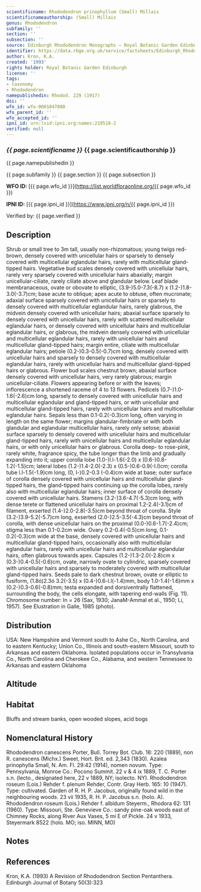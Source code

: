 ```yaml
---
scientificname: Rhododendron prinophyllum (Small) Millais
scientificnameauthorship: (Small) Millais
genus: Rhododendron
subfamily: ''
section: ''
subsection: ''
source: Edinburgh Rhododendron Monographs – Royal Botanic Garden Edinburgh
identifier: https://data.rbge.org.uk/service/factsheets/Edinburgh_Rhododendron_Monographs.xhtml
author: Kron, K.A.
created: '1993'
rights holder: Royal Botanic Garden Edinburgh
license: ''
tags:
- taxonomy
- Rhododendron
namepublishedin: Rhodod. 229 (1917)
doi: ''
wfo_id: wfo-0001047080
wfo_parent_id: ''
wfo_accepted_id: ''
ipni_id: urn:lsid:ipni.org:names:219518-2
verified: null
---
```

### _{{ page.scientificname }}_ {{ page.scientificauthorship }}
 {{ page.namepublishedin }}

{{ page.subfamily }} {{ page.section }} {{ page.subsection }}

**WFO ID:** [{{ page.wfo_id }}](https://list.worldfloraonline.org/{{ page.wfo_id }})

**IPNI ID:** [{{ page.ipni_id }}](https://www.ipni.org/n/{{ page.ipni_id }})

Verified by: {{ page.verified }}



## Description
Shrub or small tree to 3m tall, usually non-rhizomatous; young twigs red-brown, densely covered with unicellular hairs or sparsely to densely covered with multicellular eglandular hairs, rarely with multicellular gland-tipped hairs. Vegetative bud scales densely covered with unicellular hairs, rarely very sparsely covered with unicellular hairs abaxially; margin unicellular-ciliate, rarely ciliate above and glandular below. Leaf blade membranaceous, ovate or obovate to elliptic, (3.9-)5.0-7.3(-8.7) x (1.2-)1.8-3.0(-3.7)cm; base acute to oblique; apex acute to obtuse, often mucronate; adaxial surface sparsely covered with unicellular hairs or sparsely to densely covered with multicellular eglandular hairs, rarely glabrous, the midvein densely covered with unicellular hairs; abaxial surface sparsely to densely covered with unicellular hairs, rarely with scattered multicellular eglandular hairs, or densely covered with unicellular hairs and multicellular eglandular hairs, or glabrous, the midvein densely covered with unicellular and multicellular eglandular hairs, rarely with unicellular hairs and multicellular gland-tipped hairs; margin entire, ciliate with multicellular eglandular hairs; petiole (0.2-)0.3-0.5(-0.7)cm long, densely covered with unicellular hairs and sparsely to densely covered with multicellular eglandular hairs, rarely with unicellular hairs and multicellular gland-tipped hairs or glabrous. Flower bud scales chestnut brown; abaxial surface densely covered with unicellular hairs, very rarely glabrous; margin unicellular-ciliate. Flowers appearing before or with the leaves; inflorescence a shortened raceme of 4 to 13 flowers. Pedicels (0.7-)1.0-1.6(-2.6)cm long, sparsely to densely covered with unicellular hairs and multicellular eglandular and gland-tipped hairs, or with unicellular and multicellular gland-tipped hairs, rarely with unicellular hairs and multicellular eglandular hairs. Sepals less than 0.1-0.2(-0.3)cm long, often varying in length on the same flower; margins glandular-fimbriate or with both glandular and eglandular multicellular hairs, rarely only setose; abaxial surface sparsely to densely covered with unicellular hairs and multicellular gland-tipped hairs, rarely with unicellular hairs and multicellular eglandular hairs, or with only unicellular hairs or glabrous. Corolla deep- to rose-pink, rarely white, fragrance spicy, the tube longer than the limb and gradually expanding into it; upper corolla lobe (1.0-)l.l-1.6(-2.0) x (0.6-)0.8-1.2(-1.5)cm; lateral lobes (1.2-)1.4-2.0(-2.3) x (0.5-)0.6-0.9(-l.l)cm; corolla tube l.l-1.5(-1.9)cm long, (0, l-)0.2-0.3 (-0.4)cm wide at base; outer surface of corolla densely covered with unicellular hairs and multicellular gland-tipped hairs, the gland-tipped hairs continuing up the corolla lobes, rarely also with multicellular eglandular hairs; inner surface of corolla densely covered with unicellular hairs. Stamens (3.2-)3.6-4.7(-5.3)cm long, with dense terete or flattened unicellular hairs on proximal 1.2-2.4(-3.1)cm of filament, exserted (1.4-)2.0-2.8(-3.5)cm beyond throat of corolla. Style (3.2-)3.9-5.2(-5.7)cm long, exserted (2.0-)2.5-3.5(-4.3)cm beyond throat of corolla, with dense unicellular hairs on the proximal (0.0-)0.6-1.7(-2.4)cm; stigma less than 0.1-0.2cm wide. Ovary 0.2-0.4(-0.5)cm long, 0.1-0.2(-0.3)cm wide at the base, densely covered with unicellular hairs and multicellular gland-tipped hairs, occasionally also with multicellular eglandular hairs, rarely with unicellular hairs and multicellular eglandular hairs, often glabrous towards apex. Capsules (1.2-)1.3-2.0(-2.8)cm x (0.3-)0.4-0.5(-0.6)cm, ovate, narrowly ovate to cylindric, sparsely covered with unicellular hairs and sparsely to moderately covered with multicellular gland-tipped hairs. Seeds pale to dark chestnut brown, ovate or elliptic to fusiform, (1.8ó)2.3ó 3.2(-3.5) x (0.4-)0.6-l.l(-1.4)mm, body 1.0-1.4(-1.6)mm x (0.2-)0.3-0.6(-0.8)mm; testa expanded and dorsiventrally flattened, surrounding the body, the cells elongate, with tapering end-walls (Fig. 11). Chromosome number: In = 26 (Sax, 1930; JanaM-Ammal et al., 1950; Li, 1957). See Elustration in Galle, 1985 (photo).

## Distribution
USA: New Hampshire and Vermont south to Ashe Co., North Carolina, and to eastern Kentucky; Union Co., Illinois and south-eastern Missouri, south to Arkansas and eastern Oklahoma. Isolated populations occur in Transylvania Co., North Carolina and Cherokee Co., Alabama, and western Tennessee to Arkansas and eastern Oklahoma

## Altitude


## Habitat
Bluffs and stream banks, open wooded slopes, acid bogs

## Nomenclatural History
Rhododendron canescens Porter, Bull. Torrey Bot. Club. 16: 220 (1889), non R. canescens (Michx.) Sweet, Hort. Brit. ed. 2,343 (1830). Azalea prinophylla Small, N. Am. Fl. 29:42 (1914), nomen novum. Type: Pennsylvania, Monroe Co.: Pocono Summit. 22 v & 4 ix 1889, T. C. Porter s.n. (lecto., designated here, 22 v 1889, NY; isolecto. NY). Rhododendron roseum (Lois.) Rehder f. plenum Rehder, Contr. Gray Herb. 165: 10 (1947). Type: cultivated. Garden of R. H. P. Jacobus, originally found wild in the neighbouring woods. 23 vii 1935, R. H. P. Jacobus s.n. (holo. A). Rhododendron roseum (Lois.) Rehder f. albidum Steyerm., Rhodora 62: 131 (1960). Type: Missouri, Ste. Genevieve Co.: sandy pine-oak woods east of Chimney Rocks, along River Aux Vases, 5 mi E of Pickle. 24 v 1933, Steyermark 8522 (holo. MO; iso. MINN, MO)
                       
## Notes


## References

Kron, K.A. (1993) A Revision of Rhododendron Section Pentanthera. Edinburgh Journal of Botany 50(3):323
